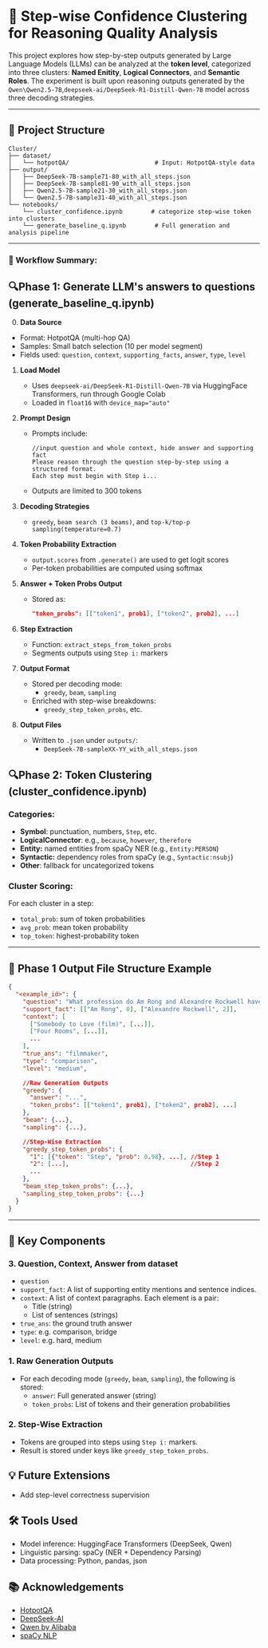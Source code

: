 
# 🧠 Step-wise Confidence Clustering for Reasoning Quality Analysis

This project explores how step-by-step outputs generated by Large Language Models (LLMs) can be analyzed at the **token level**, categorized into three clusters: **Named Enitity**, **Logical Connectors**, and **Semantic Roles**. The experiment is built upon reasoning outputs generated by the `Qwen\Qwen2.5-7B`,`deepseek-ai/DeepSeek-R1-Distill-Qwen-7B` model across three decoding strategies.

---

## 📁 Project Structure

```
Cluster/
├── dataset/
│   └── hotpotQA/                        # Input: HotpotQA-style data
├── output/
│   ├── DeepSeek-7B-sample71-80_with_all_steps.json
│   ├── DeepSeek-7B-sample81-90_with_all_steps.json
│   ├── Qwen2.5-7B-sample21-30_with_all_steps.json
│   └── Qwen2.5-7B-sample31-40_with_all_steps.json
└── notebooks/
    └── cluster_confidence.ipynb        # categorize step-wise token into clusters
    └── generate_baseline_q.ipynb        # Full generation and analysis pipeline
```

---
### 🔄 Workflow Summary:

## 🔍Phase 1: Generate LLM's answers to questions (generate_baseline_q.ipynb)

0. **Data Source**  
  - Format: HotpotQA (multi-hop QA)
  - Samples: Small batch selection (10 per model segment)
  - Fields used: `question`, `context`, `supporting_facts`, `answer`, `type`, `level`

1. **Load Model**  
   - Uses `deepseek-ai/DeepSeek-R1-Distill-Qwen-7B` via HuggingFace Transformers, run through Google Colab
   - Loaded in `float16` with `device_map="auto"`

2. **Prompt Design**  
   - Prompts include:  
     ```
     //input question and whole context, hide answer and supporting fact
     Please reason through the question step-by-step using a structured format.
     Each step must begin with Step i...
     ```
   - Outputs are limited to 300 tokens

3. **Decoding Strategies**  
   - `greedy`, `beam search (3 beams)`, and `top-k/top-p sampling(temperature=0.7)`

4. **Token Probability Extraction**  
   - `output.scores` from `.generate()` are used to get logit scores
   - Per-token probabilities are computed using softmax

5. **Answer + Token Probs Output**  
   - Stored as:
     ```json
     "token_probs": [["token1", prob1], ["token2", prob2], ...]
     ```

6. **Step Extraction**  
   - Function: `extract_steps_from_token_probs`
   - Segments outputs using `Step i:` markers

7. **Output Format**  
   - Stored per decoding mode:
     - `greedy`, `beam`, `sampling`
   - Enriched with step-wise breakdowns:
     - `greedy_step_token_probs`, etc.

8. **Output Files**  
   - Written to `.json` under `outputs/`:
     - `DeepSeek-7B-sampleXX-YY_with_all_steps.json`

## 🔍Phase 2: Token Clustering (cluster_confidence.ipynb)

### Categories:
- **Symbol**: punctuation, numbers, `Step`, etc.
- **LogicalConnector**: e.g., `because`, `however`, `therefore`
- **Entity:** named entities from spaCy NER (e.g., `Entity:PERSON`)
- **Syntactic:** dependency roles from spaCy (e.g., `Syntactic:nsubj`)
- **Other**: fallback for uncategorized tokens

### Cluster Scoring:
For each cluster in a step:
- `total_prob`: sum of token probabilities
- `avg_prob`: mean token probability
- `top_token`: highest-probability token

---


## 📁 Phase 1 Output File Structure Example

```json
{
  "<example_id>": {
    "question": "What profession do Am Rong and Alexandre Rockwell have in common?",
    "support_fact": [["Am Rong", 0], ["Alexandre Rockwell", 2]],
    "context": [
      ["Somebody to Love (film)", [...]],
      ["Four Rooms", [...]],
      ...
    ],
    "true_ans": "filmmaker",
    "type": "comparison",
    "level": "medium",

    //Raw Generation Outputs
    "greedy": {
      "answer": "...",
      "token_probs": [["token1", prob1], ["token2", prob2], ...]
    },
    "beam": {...},
    "sampling": {...},

    //Step-Wise Extraction
    "greedy_step_token_probs": {
      "1": [{"token": "Step", "prob": 0.98}, ...], //Step 1
      "2": [...],                                  //Step 2
      ...
    },
    "beam_step_token_probs": {...},
    "sampling_step_token_probs": {...}
  }
}
```

---
## 🧪 Key Components

### 3. **Question, Context, Answer from dataset**
- `question`
- `support_fact`: A list of supporting entity mentions and sentence indices.
- `context`: A list of context paragraphs. Each element is a pair:
  - Title (string)
  - List of sentences (strings)
- `true_ans`: the ground truth answer
- `type`: e.g. comparison, bridge
- `level`: e.g. hard, medium
  
### 1. **Raw Generation Outputs**
- For each decoding mode (`greedy`, `beam`, `sampling`), the following is stored:
  - `answer`: Full generated answer (string)
  - `token_probs`: List of tokens and their generation probabilities

### 2. **Step-Wise Extraction**
- Tokens are grouped into steps using `Step i:` markers.
- Result is stored under keys like `greedy_step_token_probs`.


## 💡 Future Extensions
- Add step-level correctness supervision


## 🛠 Tools Used

- Model inference: HuggingFace Transformers (DeepSeek, Qwen)
- Linguistic parsing: spaCy (NER + Dependency Parsing)
- Data processing: Python, pandas, json

## 📚 Acknowledgements
- [HotpotQA](https://hotpotqa.github.io)
- [DeepSeek-AI](https://huggingface.co/deepseek-ai)
- [Qwen by Alibaba](https://huggingface.co/Qwen)
- [spaCy NLP](https://spacy.io/)




